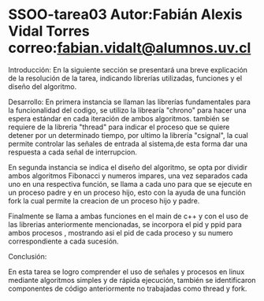 # SSOO-tarea03 Autor:Fabián Alexis Vidal Torres correo:fabian.vidalt@alumnos.uv.cl

Introducción:
  En la siguiente sección se presentará una breve explicación de la resolución de la tarea, indicando librerías utilizadas, funciones y el diseño del algoritmo.


Desarrollo:
  En primera instancia se llaman las librerías fundamentales para la funcionalidad del codigo, se utilizo la librearía "chrono" para hacer una espera estándar en cada iteración de ambos algoritmos.
también se requiere de la libreria "thread" para indicar el proceso que se quiere detener por un determinado tiempo, por ultimo la librería "csignal", la cual permite controlar las señales de entrada al sistema,de esta forma dar una respuesta a cada señal de interrupcion.

  En segunda instancia se indica el diseño del algoritmo, se opta por dividir ambos algoritmos Fibonacci y numeros impares, una vez separados cada uno en una respectiva función, se llama a cada uno para que se ejecute en un proceso padre y en un proceso hijo, esto con la ayuda de una función fork la cual permite la creacion de un proceso hijo y padre.

  Finalmente se llama a ambas funciones en el main de c++ y con el uso de las librerias anteriormente mencionadas, se incorpora el pid y ppid para ambos procesos , mostrando asi el pid de cada proceso y su numero correspondiente a cada sucesión. 

Conclusión:

  En esta tarea se logro comprender el uso de señales y procesos en linux mediante algoritmos simples y de rápida ejecución, también se identificaron componentes de código anteriormente no trabajadas como thread y fork. 
